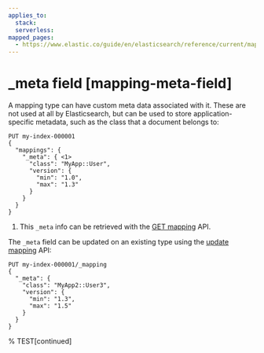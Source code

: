 ```yaml
---
applies_to:
  stack:
  serverless:
mapped_pages:
  - https://www.elastic.co/guide/en/elasticsearch/reference/current/mapping-meta-field.html
---
```


# _meta field [mapping-meta-field]

A mapping type can have custom meta data associated with it. These are not used at all by Elasticsearch, but can be used to store application-specific metadata, such as the class that a document belongs to:

```console
PUT my-index-000001
{
  "mappings": {
    "_meta": { <1>
      "class": "MyApp::User",
      "version": {
        "min": "1.0",
        "max": "1.3"
      }
    }
  }
}
```

1. This `_meta` info can be retrieved with the [GET mapping](https://www.elastic.co/docs/api/doc/elasticsearch/operation/operation-indices-get-mapping) API.


The `_meta` field can be updated on an existing type using the [update mapping](https://www.elastic.co/docs/api/doc/elasticsearch/operation/operation-indices-put-mapping) API:

```console
PUT my-index-000001/_mapping
{
  "_meta": {
    "class": "MyApp2::User3",
    "version": {
      "min": "1.3",
      "max": "1.5"
    }
  }
}
```
% TEST[continued]
